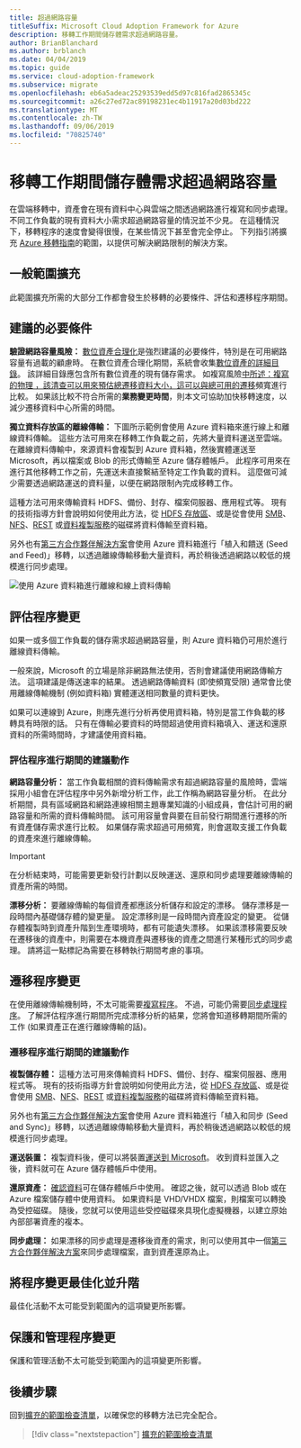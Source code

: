 ```yaml
---
title: 超過網路容量
titleSuffix: Microsoft Cloud Adoption Framework for Azure
description: 移轉工作期間儲存體需求超過網路容量。
author: BrianBlanchard
ms.author: brblanch
ms.date: 04/04/2019
ms.topic: guide
ms.service: cloud-adoption-framework
ms.subservice: migrate
ms.openlocfilehash: eb6a5adeac25293539edd5d97c816fad2865345c
ms.sourcegitcommit: a26c27ed72ac89198231ec4b11917a20d03bd222
ms.translationtype: MT
ms.contentlocale: zh-TW
ms.lasthandoff: 09/06/2019
ms.locfileid: "70825740"
---
```

# <a name="storage-requirements-exceed-network-capacity-during-a-migration-effort"></a>移轉工作期間儲存體需求超過網路容量

在雲端移轉中，資產會在現有資料中心與雲端之間透過網路進行複寫和同步處理。 不同工作負載的現有資料大小需求超過網路容量的情況並不少見。 在這種情況下，移轉程序的速度會變得很慢，在某些情況下甚至會完全停止。 下列指引將擴充 [Azure 移轉指南](../azure-migration-guide/index.md)的範圍，以提供可解決網路限制的解決方案。

## <a name="general-scope-expansion"></a>一般範圍擴充

此範圍擴充所需的大部分工作都會發生於移轉的必要條件、評估和遷移程序期間。

## <a name="suggested-prerequisites"></a>建議的必要條件

**驗證網路容量風險：** [數位資產合理化](../../digital-estate/rationalize.md)是強烈建議的必要條件，特別是在可用網路容量有過載的顧慮時。 在數位資產合理化期間，系統會收集[數位資產的詳細目錄](../../digital-estate/inventory.md)。 該詳細目錄應包含所有數位資產的現有儲存需求。 如複寫風險[中所述：複寫的物理 ，該清查可以用來預估總遷移資料大小，這可以與總可用的遷移](../migration-considerations/migrate/replicate.md#replication-risks---physics-of-replication)頻寬進行比較。 如果該比較不符合所需的**業務變更時間**，則本文可協助加快移轉速度，以減少遷移資料中心所需的時間。

**獨立資料存放區的離線傳輸：** 下圖所示範例會使用 Azure 資料箱來進行線上和離線資料傳輸。 這些方法可用來在移轉工作負載之前，先將大量資料運送至雲端。 在離線資料傳輸中，來源資料會複製到 Azure 資料箱，然後實體運送至 Microsoft，再以檔案或 Blob 的形式傳輸至 Azure 儲存體帳戶。 此程序可用來在進行其他移轉工作之前，先運送未直接繫結至特定工作負載的資料。 這麼做可減少需要透過網路運送的資料量，以便在網路限制內完成移轉工作。

這種方法可用來傳輸資料 HDFS、備份、封存、檔案伺服器、應用程式等。 現有的技術指導方針會說明如何使用此方法，從 [HDFS 存放區](/azure/storage/blobs/data-lake-storage-migrate-on-premises-hdfs-cluster)、或是從會使用 [SMB](/azure/databox/data-box-deploy-copy-data)、[NFS](/azure/databox/data-box-deploy-copy-data-via-nfs)、[REST](/azure/databox/data-box-deploy-copy-data-via-rest) 或[資料複製服務](/azure/databox/data-box-deploy-copy-data-via-copy-service)的磁碟將資料傳輸至資料箱。

另外也有[第三方合作夥伴解決方案](https://azuremarketplace.microsoft.com/campaigns/databox/azure-data-box)會使用 Azure 資料箱進行「植入和饋送 (Seed and Feed)」移轉，以透過離線傳輸移動大量資料，再於稍後透過網路以較低的規模進行同步處理。

![使用 Azure 資料箱進行離線和線上資料傳輸](../../_images/migration/databox.png)

## <a name="assess-process-changes"></a>評估程序變更

如果一或多個工作負載的儲存需求超過網路容量，則 Azure 資料箱仍可用於進行離線資料傳輸。

一般來說，Microsoft 的立場是除非網路無法使用，否則會建議使用網路傳輸方法。 這項建議是傳送速率的結果。 透過網路傳輸資料 (即使頻寬受限) 通常會比使用離線傳輸機制 (例如資料箱) 實體運送相同數量的資料更快。

如果可以連線到 Azure，則應先進行分析再使用資料箱，特別是當工作負載的移轉具有時限的話。 只有在傳輸必要資料的時間超過使用資料箱填入、運送和還原資料的所需時間時，才建議使用資料箱。

### <a name="suggested-action-during-the-assess-process"></a>評估程序進行期間的建議動作

**網路容量分析：** 當工作負載相關的資料傳輸需求有超過網路容量的風險時，雲端採用小組會在評估程序中另外新增分析工作，此工作稱為網路容量分析。 在此分析期間，具有區域網路和網路連線相關主題專業知識的小組成員，會估計可用的網路容量和所需的資料傳輸時間。 該可用容量會與要在目前發行期間進行遷移的所有資產儲存需求進行比較。 如果儲存需求超過可用頻寬，則會選取支援工作負載的資產來進行離線傳輸。

> [!IMPORTANT]
> 在分析結束時，可能需要更新發行計劃以反映運送、還原和同步處理要離線傳輸的資產所需的時間。

**漂移分析：** 要離線傳輸的每個資產都應該分析儲存和設定的漂移。 儲存漂移是一段時間內基礎儲存體的變更量。 設定漂移則是一段時間內資產設定的變更。 從儲存體複製時到資產升階到生產環境時，都有可能遺失漂移。 如果該漂移需要反映在遷移後的資產中，則需要在本機資產與遷移後的資產之間進行某種形式的同步處理。 請將這一點標記為需要在移轉執行期間考慮的事項。

## <a name="migrate-process-changes"></a>遷移程序變更

在使用離線傳輸機制時，不太可能需要[複寫程序](../migration-considerations/migrate/replicate.md)。 不過，可能仍需要[同步處理程序](../migration-considerations/migrate/replicate.md)。 了解評估程序進行期間所完成漂移分析的結果，您將會知道移轉期間所需的工作 (如果資產正在進行離線傳輸的話)。

### <a name="suggested-action-during-the-migrate-process"></a>遷移程序進行期間的建議動作

**複製儲存體：** 這種方法可用來傳輸資料 HDFS、備份、封存、檔案伺服器、應用程式等。 現有的技術指導方針會說明如何使用此方法，從 [HDFS 存放區](/azure/storage/blobs/data-lake-storage-migrate-on-premises-hdfs-cluster)、或是從會使用 [SMB](/azure/databox/data-box-deploy-copy-data)、[NFS](/azure/databox/data-box-deploy-copy-data-via-nfs)、[REST](/azure/databox/data-box-deploy-copy-data-via-rest) 或[資料複製服務](/azure/databox/data-box-deploy-copy-data-via-copy-service)的磁碟將資料傳輸至資料箱。

另外也有[第三方合作夥伴解決方案](https://azuremarketplace.microsoft.com/campaigns/databox/azure-data-box)會使用 Azure 資料箱進行「植入和同步 (Seed and Sync)」移轉，以透過離線傳輸移動大量資料，再於稍後透過網路以較低的規模進行同步處理。

**運送裝置：** 複製資料後，便可以將裝置[運送到 Microsoft](/azure/databox/data-box-deploy-picked-up)。 收到資料並匯入之後，資料就可在 Azure 儲存體帳戶中使用。

**還原資產：** [確認資料](/azure/databox/data-box-deploy-picked-up#verify-data-upload-to-azure)可在儲存體帳戶中使用。 確認之後，就可以透過 Blob 或在 Azure 檔案儲存體中使用資料。 如果資料是 VHD/VHDX 檔案，則檔案可以轉換為受控磁碟。 隨後，您就可以使用這些受控磁碟來具現化虛擬機器，以建立原始內部部署資產的複本。

**同步處理：** 如果漂移的同步處理是遷移後資產的需求，則可以使用其中一個[第三方合作夥伴解決方案](https://azuremarketplace.microsoft.com/campaigns/databox/azure-data-box)來同步處理檔案，直到資產還原為止。

## <a name="optimize-and-promote-process-changes"></a>將程序變更最佳化並升階

最佳化活動不太可能受到範圍內的這項變更所影響。

## <a name="secure-and-manage-process-changes"></a>保護和管理程序變更

保護和管理活動不太可能受到範圍內的這項變更所影響。

## <a name="next-steps"></a>後續步驟

回到[擴充的範圍檢查清單](./index.md)，以確保您的移轉方法已完全配合。

> [!div class="nextstepaction"]
> [擴充的範圍檢查清單](./index.md)

